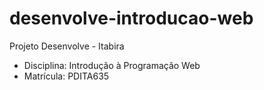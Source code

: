# desenvolve-introducao-web
 Projeto Desenvolve - Itabira
- Disciplina: Introdução à Programação Web
- Matrícula: PDITA635
